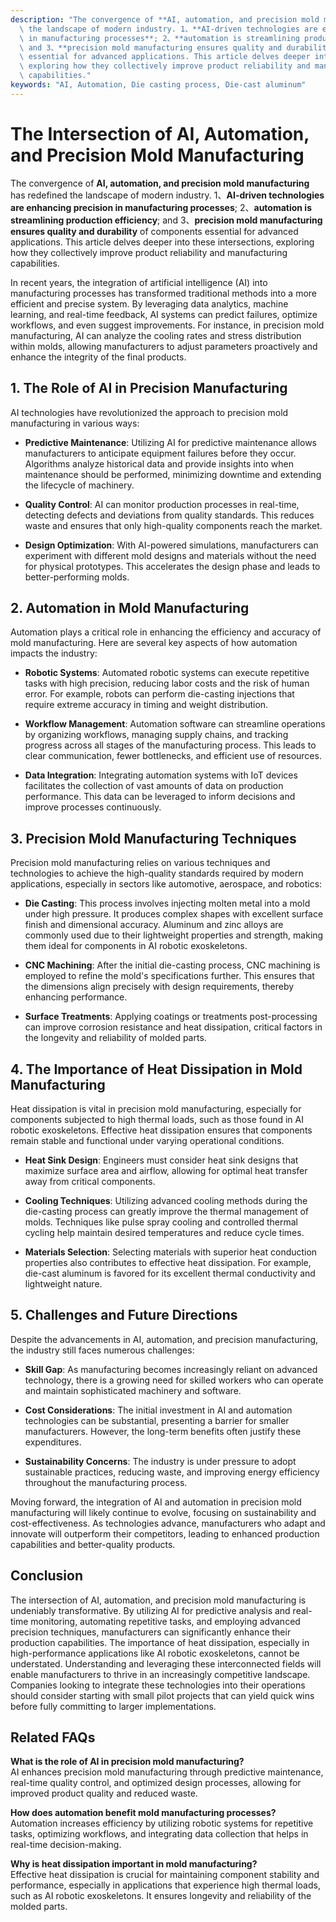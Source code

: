 ```yaml
---
description: "The convergence of **AI, automation, and precision mold manufacturing** has redefined\
  \ the landscape of modern industry. 1、**AI-driven technologies are enhancing precision\
  \ in manufacturing processes**; 2、**automation is streamlining production efficiency**;\
  \ and 3、**precision mold manufacturing ensures quality and durability** of components\
  \ essential for advanced applications. This article delves deeper into these intersections,\
  \ exploring how they collectively improve product reliability and manufacturing\
  \ capabilities."
keywords: "AI, Automation, Die casting process, Die-cast aluminum"
---
```

# The Intersection of AI, Automation, and Precision Mold Manufacturing

The convergence of **AI, automation, and precision mold manufacturing** has redefined the landscape of modern industry. 1、**AI-driven technologies are enhancing precision in manufacturing processes**; 2、**automation is streamlining production efficiency**; and 3、**precision mold manufacturing ensures quality and durability** of components essential for advanced applications. This article delves deeper into these intersections, exploring how they collectively improve product reliability and manufacturing capabilities.

In recent years, the integration of artificial intelligence (AI) into manufacturing processes has transformed traditional methods into a more efficient and precise system. By leveraging data analytics, machine learning, and real-time feedback, AI systems can predict failures, optimize workflows, and even suggest improvements. For instance, in precision mold manufacturing, AI can analyze the cooling rates and stress distribution within molds, allowing manufacturers to adjust parameters proactively and enhance the integrity of the final products.

## **1. The Role of AI in Precision Manufacturing**

AI technologies have revolutionized the approach to precision mold manufacturing in various ways:

- **Predictive Maintenance**: Utilizing AI for predictive maintenance allows manufacturers to anticipate equipment failures before they occur. Algorithms analyze historical data and provide insights into when maintenance should be performed, minimizing downtime and extending the lifecycle of machinery.

- **Quality Control**: AI can monitor production processes in real-time, detecting defects and deviations from quality standards. This reduces waste and ensures that only high-quality components reach the market.

- **Design Optimization**: With AI-powered simulations, manufacturers can experiment with different mold designs and materials without the need for physical prototypes. This accelerates the design phase and leads to better-performing molds.

## **2. Automation in Mold Manufacturing**

Automation plays a critical role in enhancing the efficiency and accuracy of mold manufacturing. Here are several key aspects of how automation impacts the industry:

- **Robotic Systems**: Automated robotic systems can execute repetitive tasks with high precision, reducing labor costs and the risk of human error. For example, robots can perform die-casting injections that require extreme accuracy in timing and weight distribution.

- **Workflow Management**: Automation software can streamline operations by organizing workflows, managing supply chains, and tracking progress across all stages of the manufacturing process. This leads to clear communication, fewer bottlenecks, and efficient use of resources.

- **Data Integration**: Integrating automation systems with IoT devices facilitates the collection of vast amounts of data on production performance. This data can be leveraged to inform decisions and improve processes continuously.

## **3. Precision Mold Manufacturing Techniques**

Precision mold manufacturing relies on various techniques and technologies to achieve the high-quality standards required by modern applications, especially in sectors like automotive, aerospace, and robotics:

- **Die Casting**: This process involves injecting molten metal into a mold under high pressure. It produces complex shapes with excellent surface finish and dimensional accuracy. Aluminum and zinc alloys are commonly used due to their lightweight properties and strength, making them ideal for components in AI robotic exoskeletons.

- **CNC Machining**: After the initial die-casting process, CNC machining is employed to refine the mold's specifications further. This ensures that the dimensions align precisely with design requirements, thereby enhancing performance.

- **Surface Treatments**: Applying coatings or treatments post-processing can improve corrosion resistance and heat dissipation, critical factors in the longevity and reliability of molded parts.

## **4. The Importance of Heat Dissipation in Mold Manufacturing**

Heat dissipation is vital in precision mold manufacturing, especially for components subjected to high thermal loads, such as those found in AI robotic exoskeletons. Effective heat dissipation ensures that components remain stable and functional under varying operational conditions. 

- **Heat Sink Design**: Engineers must consider heat sink designs that maximize surface area and airflow, allowing for optimal heat transfer away from critical components.

- **Cooling Techniques**: Utilizing advanced cooling methods during the die-casting process can greatly improve the thermal management of molds. Techniques like pulse spray cooling and controlled thermal cycling help maintain desired temperatures and reduce cycle times.

- **Materials Selection**: Selecting materials with superior heat conduction properties also contributes to effective heat dissipation. For example, die-cast aluminum is favored for its excellent thermal conductivity and lightweight nature.

## **5. Challenges and Future Directions**

Despite the advancements in AI, automation, and precision manufacturing, the industry still faces numerous challenges:

- **Skill Gap**: As manufacturing becomes increasingly reliant on advanced technology, there is a growing need for skilled workers who can operate and maintain sophisticated machinery and software.

- **Cost Considerations**: The initial investment in AI and automation technologies can be substantial, presenting a barrier for smaller manufacturers. However, the long-term benefits often justify these expenditures.

- **Sustainability Concerns**: The industry is under pressure to adopt sustainable practices, reducing waste, and improving energy efficiency throughout the manufacturing process.

Moving forward, the integration of AI and automation in precision mold manufacturing will likely continue to evolve, focusing on sustainability and cost-effectiveness. As technologies advance, manufacturers who adapt and innovate will outperform their competitors, leading to enhanced production capabilities and better-quality products.

## **Conclusion**

The intersection of AI, automation, and precision mold manufacturing is undeniably transformative. By utilizing AI for predictive analysis and real-time monitoring, automating repetitive tasks, and employing advanced precision techniques, manufacturers can significantly enhance their production capabilities. The importance of heat dissipation, especially in high-performance applications like AI robotic exoskeletons, cannot be understated. Understanding and leveraging these interconnected fields will enable manufacturers to thrive in an increasingly competitive landscape. Companies looking to integrate these technologies into their operations should consider starting with small pilot projects that can yield quick wins before fully committing to larger implementations. 

## **Related FAQs**

**What is the role of AI in precision mold manufacturing?**  
AI enhances precision mold manufacturing through predictive maintenance, real-time quality control, and optimized design processes, allowing for improved product quality and reduced waste.

**How does automation benefit mold manufacturing processes?**  
Automation increases efficiency by utilizing robotic systems for repetitive tasks, optimizing workflows, and integrating data collection that helps in real-time decision-making.

**Why is heat dissipation important in mold manufacturing?**  
Effective heat dissipation is crucial for maintaining component stability and performance, especially in applications that experience high thermal loads, such as AI robotic exoskeletons. It ensures longevity and reliability of the molded parts.
